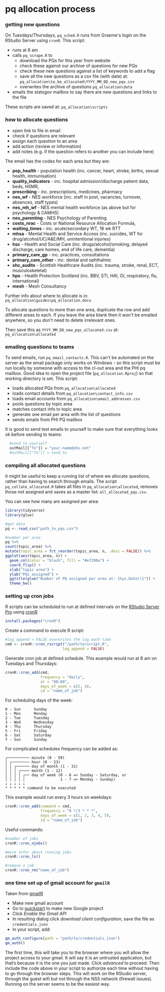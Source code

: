 pq allocation process
================

### getting new questions

On Tuesdays/Thursdays, `pq_sched.R` runs from Graeme's login on the RStudio Server using `cronR`. This script:

-   runs at 8 am
-   calls `pq_scrape.R` to
    -   download the PQs for this year from website
    -   check these against our archive of questions for new PQs
    -   check these new questions against a list of keywords to add a flag
    -   save all the new questions as a csv file (with date) at: `pq_allocation\to_be_allocated\YYYY_MM_DD_new_pqs.csv`
    -   overwrites the archive of questions `pq_allocation\data`
-   emails the statsgov mailbox to say there are new questions and links to the file

These scripts are saved at: `pq_allocation\scripts`

### how to allocate questions

-   open link to file in email
-   check if questions are relevant
-   assign each question to an area
-   add action (review or information)
-   add notes (e.g. if the question refers to another you can include here)

The email has the codes for each area but they are:

-   **pop\_health** - population health (inc. cancer, heart, stroke, births, sexual health, immunisation)
-   **quality\_indicators** - inc. hospital admission/discharge patient data, beds, HSMR,
-   **prescribing** - inc. prescriptions, medicines, pharmacy
-   **nes\_wf** - NES workforce (inc. staff in post, vacancies, turnover, absences, staff types)
-   **nes\_mh\_wf** - NES mental health workforce (as above but for psychology & CAMHS)
-   **nes\_parenting** - NES Psychology of Parenting
-   **costs\_nrac** - Costs or National Resource Allocation Formula,
-   **waiting\_times** - inc. acute/secondary WT, 18 wk RTT
-   **mhsa** - Mental Health and Service Access (inc. suicides, WT for drug/alcohol/UC/A&E/MH, unintentional injuries)
-   **hsc** - Health and Social Care (inc. drugs/alcohol/smoking, delayed discharge, care homes, end of life care, dementia)
-   **primary\_care\_gp** - inc. practices, consultations
-   **primary\_care\_other** - inc. dental and ophthalmic
-   **shc\_audits** - Scottish Healthcare Audits (inc. trauma, stroke, renal, ECT, musculoskeletal)
-   **hps** - Health Protection Scotland (inc. BBV, STI, HAI, GI, respiratory, flu, international)
-   **mesh** - Mesh Consultancy

Further info about where to allocate is in: `pq_allocation\guides\pq_allocation.docx`

To allocate questions to more than one area, duplicate the row and add different areas to each. If you leave the area blank then it won't be emailed anywhere, so you don't need to delete irrelevant ones.

Then save this as `YYYY_MM_DD_new_pqs_allocated.csv` at: `pq_allocation\allocated`

### emailing questions to teams

To send emails, run `pq_email_contacts.R`. This can't be automated on the server as the email package only works on Windows - so this script must be run locally by someone with access to the cl-out area and the PHI pq mailbox. Good idea to open the project file (`pq_allocation.Rproj`) so that working directory is set. This script:

-   loads allocated PQs from `pq_allocation\allocated`
-   loads contact details from `pq_allocation\contact_info.csv`
-   loads email accounts from `pq_allocation\email_addresses.csv`
-   pools questions by topic area
-   matches contact info to topic area
-   generate one email per area with the list of questions
-   sends emails from PHI PQ mailbox

It is good to send test emails to yourself to make sure that everything looks ok before sending to teams:

``` r
  #send to yourself
  outMail[["To"]] = "your.name@nhs.net"
  #outMail[["To"]] = send_to
```

### compiling all allocated questions

It might be useful to keep a running list of where we allocate questions, rather than having to search through emails. The script `pq_collate_allocated.R` takes all files in `pq_allocation\allocated`, removes those not assigned and saves as a master list: `all_allocated_pqs.csv`.

You can see how many are assigned per area:

``` r
library(tidyverse)
library(glue)

#get data
pq <- read_csv("path_to_pqs.csv")

#number per area
pq %>% 
count(topic_area) %>% 
mutate(topic_area = fct_reorder(topic_area, n, .desc = FALSE)) %>% 
ggplot(aes(topic_area, n)) +
  geom_col(color = "black", fill = "#e7298a") +
  coord_flip() +
  xlab("topic area") +
  ylab("PQs assigned") +
  ggtitle(glue("Number of PQ assigned per area at: {Sys.Date()}")) +
  theme_bw()
```

### setting up cron jobs

R scripts can be scheduled to run at defined intervals on the <a href="http://spsssrv02.csa.scot.nhs.uk:8787" target="_blank">RStudio Server Pro</a> using <a href="https://cran.r-project.org/web/packages/cronR/vignettes/cronR.html" target="_blank">cronR</a>

``` r
install.packages("cronR")
```

Create a command to execute R script:

``` r
#log_append = FALSE overwrites the log each time
cmd <- cronR::cron_rscript("/path/to/script.R", 
                          log_append = FALSE)
```

Generate cron job at defined schedule. This example would run at 8 am on Tuesdays and Thursdays:

``` r
cronR::cron_add(cmd, 
                frequency = "daily",
                at = "08:00", 
                days_of_week = c(2, 4),
                id = "name_of_job")
```

For scheduling days of the week:

    0 - Sun      Sunday
    1 - Mon      Monday
    2 - Tue      Tuesday
    3 - Wed      Wednesday
    4 - Thu      Thursday
    5 - Fri      Friday
    6 - Sat      Saturday
    7 - Sun      Sunday

For complicated schedules frequency can be added as:

    ┌────────── minute (0 - 59)
    │ ┌──────── hour (0 - 23)
    │ │ ┌────── day of month (1 - 31)
    │ │ │ ┌──── month (1 - 12)
    │ │ │ │ ┌── day of week (0 - 6 => Sunday - Saturday, or
    │ │ │ │ │                1 - 7 => Monday - Sunday)
    ↓ ↓ ↓ ↓ ↓
    * * * * * command to be executed

This example would run every 3 hours on weekdays:

``` r
cronR::cron_add(command = cmd, 
                frequency = "0 */3 * * *",
                days_of_week = c(1, 2, 3, 4, 5),
                id = "name_of_job")
```

Useful commands:

``` r
#number of jobs
cronR::cron_njobs()

#more infor about running jobs
cronR::cron_ls()

#remove a job
cronR::cron_rm("name_of_job")
```

### one time set up of gmail account for `gmailR`

Taken from <a href="https://github.com/r-lib/gmailr/blob/master/README.md" target="_blank">gmailR</a>

-   Make new gmail account
-   Go to <a href="https://developers.google.com/gmail/api/quickstart/python" target="_blank">quickstart</a> to make new Google project
-   Click *Enable the Gmail API*
-   In resulting dialog click *download client configuration*, save the file as `credentials.json`
-   In your script, add:

``` r
gm_auth_configure(path = "path/to/credentials.json")
gm_auth()
```

The first time, this will take you to the browser where you will allow the project access to your gmail. It will say it is an untrusted application, but that’s because it is the one you just made. Click *advanced* to proceed. Then include the code above in your script to authorize each time without having to go through the browser steps. This will work on the RStudio server, through the guest wifi but not through the NSS network (firewall issues). Running on the server seems to be the easiest way.
